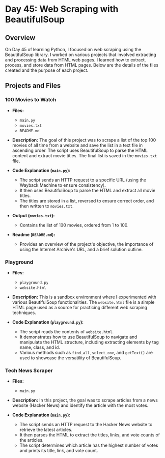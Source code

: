 # Day 45: Web Scraping with BeautifulSoup

## Overview

On Day 45 of learning Python, I focused on web scraping using the BeautifulSoup library. I worked on various projects that involved extracting and processing data from HTML web pages. I learned how to extract, process, and store data from HTML pages. Below are the details of the files created and the purpose of each project.

## Projects and Files

### 100 Movies to Watch

- **Files:**
  - `main.py`
  - `movies.txt`
  - `README.md`

- **Description:**
  The goal of this project was to scrape a list of the top 100 movies of all time from a website and save the list in a text file in ascending order. The script uses BeautifulSoup to parse the HTML content and extract movie titles. The final list is saved in the `movies.txt` file.

- **Code Explanation (`main.py`):**
  - The script sends an HTTP request to a specific URL (using the Wayback Machine to ensure consistency).
  - It then uses BeautifulSoup to parse the HTML and extract all movie titles.
  - The titles are stored in a list, reversed to ensure correct order, and then written to `movies.txt`.

- **Output (`movies.txt`):**
  - Contains the list of 100 movies, ordered from 1 to 100.

- **Readme (`README.md`):**
  - Provides an overview of the project's objective, the importance of using the Internet Archive's URL, and a brief solution outline.

### Playground

- **Files:**
  - `playground.py`
  - `website.html`

- **Description:**
  This is a sandbox environment where I experimented with various BeautifulSoup functionalities. The `website.html` file is a simple HTML page used as a source for practicing different web scraping techniques.

- **Code Explanation (`playground.py`):**
  - The script reads the contents of `website.html`.
  - It demonstrates how to use BeautifulSoup to navigate and manipulate the HTML structure, including extracting elements by tag name, class, and id.
  - Various methods such as `find_all`, `select_one`, and `getText()` are used to showcase the versatility of BeautifulSoup.

### Tech News Scraper

- **Files:**
  - `main.py`

- **Description:**
  In this project, the goal was to scrape articles from a news website (Hacker News) and identify the article with the most votes.

- **Code Explanation (`main.py`):**
  - The script sends an HTTP request to the Hacker News website to retrieve the latest articles.
  - It then parses the HTML to extract the titles, links, and vote counts of the articles.
  - The script determines which article has the highest number of votes and prints its title, link, and vote count.
